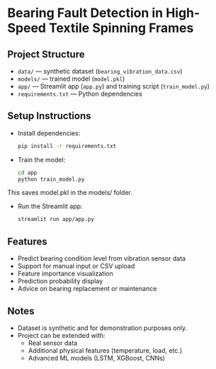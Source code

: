 # Bearing Fault Detection in High-Speed Textile Spinning Frames

## Project Structure
- `data/` — synthetic dataset (`bearing_vibration_data.csv`)  
- `models/` — trained model (`model.pkl`)  
- `app/` — Streamlit app (`app.py`) and training script (`train_model.py`)  
- `requirements.txt` — Python dependencies

## Setup Instructions
- Install dependencies:  
  ```bash
  pip install -r requirements.txt

- Train the model:  
  ```bash
  cd app
  python train_model.py
This saves model.pkl in the models/ folder.

- Run the Streamlit app:
  ```bash
  streamlit run app/app.py

## Features
- Predict bearing condition level from vibration sensor data
- Support for manual input or CSV upload
- Feature importance visualization
- Prediction probability display
- Advice on bearing replacement or maintenance

## Notes
- Dataset is synthetic and for demonstration purposes only.
- Project can be extended with:
  - Real sensor data
  - Additional physical features (temperature, load, etc.)
  - Advanced ML models (LSTM, XGBoost, CNNs)
